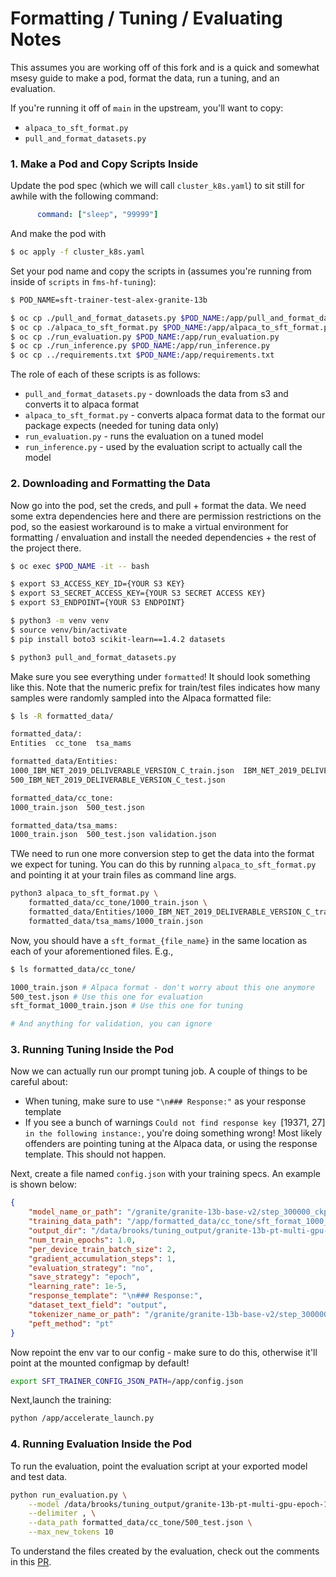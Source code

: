 # Formatting / Tuning / Evaluating Notes

This assumes you are working off of this fork and is a quick and somewhat msesy guide to make a pod, format the data, run a tuning, and an evaluation.

If you're running it off of `main` in the upstream, you'll want to copy:
- `alpaca_to_sft_format.py`
- `pull_and_format_datasets.py`


### 1. Make a Pod and Copy Scripts Inside
Update the pod spec (which we will call `cluster_k8s.yaml`) to sit still for awhile with the following command:
```yaml
      command: ["sleep", "99999"]
```
And make the pod with 
```bash
$ oc apply -f cluster_k8s.yaml
```

Set your pod name and copy the scripts in (assumes you're running from inside of `scripts` in `fms-hf-tuning`):

```bash
$ POD_NAME=sft-trainer-test-alex-granite-13b

$ oc cp ./pull_and_format_datasets.py $POD_NAME:/app/pull_and_format_datasets.py
$ oc cp ./alpaca_to_sft_format.py $POD_NAME:/app/alpaca_to_sft_format.py
$ oc cp ./run_evaluation.py $POD_NAME:/app/run_evaluation.py
$ oc cp ./run_inference.py $POD_NAME:/app/run_inference.py
$ oc cp ../requirements.txt $POD_NAME:/app/requirements.txt
```

The role of each of these scripts is as follows:
- `pull_and_format_datasets.py` - downloads the data from s3 and converts it to alpaca format
- `alpaca_to_sft_format.py` - converts alpaca format data to the format our package expects (needed for tuning data only)
- `run_evaluation.py` - runs the evaluation on a tuned model
- `run_inference.py` - used by the evaluation script to actually call the model

### 2. Downloading and Formatting the Data
Now go into the pod, set the creds, and pull + format the data. We need some extra dependencies here and there are permission restrictions on the pod, so the easiest workaround is to make a virtual environment for formatting / envaluation and install the needed dependencies + the rest of the project there.

```bash
$ oc exec $POD_NAME -it -- bash

$ export S3_ACCESS_KEY_ID={YOUR S3 KEY}
$ export S3_SECRET_ACCESS_KEY={YOUR S3 SECRET ACCESS KEY}
$ export S3_ENDPOINT={YOUR S3 ENDPOINT}

$ python3 -m venv venv
$ source venv/bin/activate
$ pip install boto3 scikit-learn==1.4.2 datasets

$ python3 pull_and_format_datasets.py
```

Make sure you see everything under `formatted`! It should look something like this. Note that the numeric prefix for train/test files indicates how many samples were randomly sampled into the Alpaca formatted file:
```bash
$ ls -R formatted_data/

formatted_data/:
Entities  cc_tone  tsa_mams

formatted_data/Entities:
1000_IBM_NET_2019_DELIVERABLE_VERSION_C_train.json  IBM_NET_2019_DELIVERABLE_VERSION_C_dev.json
500_IBM_NET_2019_DELIVERABLE_VERSION_C_test.json

formatted_data/cc_tone:
1000_train.json  500_test.json

formatted_data/tsa_mams:
1000_train.json  500_test.json validation.json
```

TWe need to run one more conversion step to get the data into the format we expect for tuning. You can do this by running `alpaca_to_sft_format.py` and pointing it at your train files as command line args.

```bash
python3 alpaca_to_sft_format.py \
    formatted_data/cc_tone/1000_train.json \
    formatted_data/Entities/1000_IBM_NET_2019_DELIVERABLE_VERSION_C_train.json \
    formatted_data/tsa_mams/1000_train.json
```

Now, you should have a `sft_format_{file_name}` in the same location as each of your aforementioned files. E.g.,
```bash
$ ls formatted_data/cc_tone/

1000_train.json # Alpaca format - don't worry about this one anymore
500_test.json # Use this one for evaluation
sft_format_1000_train.json # Use this one for tuning

# And anything for validation, you can ignore
```

### 3. Running Tuning Inside the Pod
Now we can actually run our prompt tuning job. A couple of things to be careful about:

- When tuning, make sure to use `"\n### Response:"` as your response template
- If you see a bunch of warnings `Could not find response key `[19371, 27]` in the following instance:`, you're doing something wrong! Most likely offenders are pointing tuning at the Alpaca data, or using the response template. This should not happen.

Next, create a file named `config.json` with your training specs. An example is shown below:
```json
{
    "model_name_or_path": "/granite/granite-13b-base-v2/step_300000_ckpt",
    "training_data_path": "/app/formatted_data/cc_tone/sft_format_1000_train.json",
    "output_dir": "/data/brooks/tuning_output/granite-13b-pt-multi-gpu-epoch-1",
    "num_train_epochs": 1.0,
    "per_device_train_batch_size": 2,
    "gradient_accumulation_steps": 1,
    "evaluation_strategy": "no",
    "save_strategy": "epoch",
    "learning_rate": 1e-5,
    "response_template": "\n### Response:",
    "dataset_text_field": "output",
    "tokenizer_name_or_path": "/granite/granite-13b-base-v2/step_300000_ckpt",
    "peft_method": "pt"
}
```

Now repoint the env var to our config - make sure to do this, otherwise it'll point at the mounted configmap by default!
```bash
export SFT_TRAINER_CONFIG_JSON_PATH=/app/config.json
```

Next,launch the training:
```bash
python /app/accelerate_launch.py
```

### 4. Running Evaluation Inside the Pod 
To run the evaluation, point the evaluation script at your exported model and test data.

```bash
python run_evaluation.py \
    --model /data/brooks/tuning_output/granite-13b-pt-multi-gpu-epoch-1  \
    --delimiter , \
    --data_path formatted_data/cc_tone/500_test.json \
    --max_new_tokens 10
```

To understand the files created by the evaluation, check out the comments in this [PR](https://github.com/foundation-model-stack/fms-hf-tuning/pull/102).
